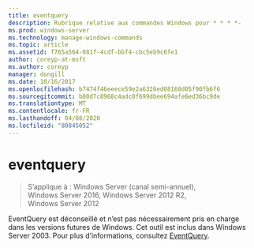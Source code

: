 ```yaml
---
title: eventquery
description: Rubrique relative aux commandes Windows pour * * * *-
ms.prod: windows-server
ms.technology: manage-windows-commands
ms.topic: article
ms.assetid: f765a564-081f-4cdf-bbf4-cbc5eb9c6fe1
author: coreyp-at-msft
ms.author: coreyp
manager: dongill
ms.date: 10/16/2017
ms.openlocfilehash: b7474f46eeece59e2a6326ed08168d05f90fb6f6
ms.sourcegitcommit: b00d7c8968c4adc8f699dbee694afe6ed36bc9de
ms.translationtype: MT
ms.contentlocale: fr-FR
ms.lasthandoff: 04/08/2020
ms.locfileid: "80845052"
---
```

# <a name="eventquery"></a>eventquery

>S’applique à : Windows Server (canal semi-annuel), Windows Server 2016, Windows Server 2012 R2, Windows Server 2012

EventQuery est déconseillé et n’est pas nécessairement pris en charge dans les versions futures de Windows.
Cet outil est inclus dans Windows Server 2003. Pour plus d’informations, consultez [EventQuery](https://technet.microsoft.com/library/cc772995(v=ws.10).aspx).
